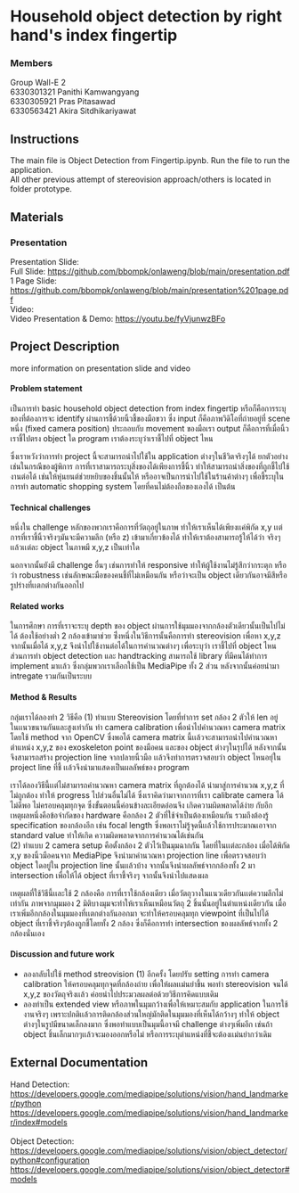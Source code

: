 # Household object detection by right hand's index fingertip
### Members <br/>
Group Wall-E 2<br/>
6330301321 Panithi Kamwangyang <br/>
6330305921 Pras Pitasawad <br/>
6330563421 Akira Sitdhikariyawat <br/>

## Instructions
The main file is Object Detection from Fingertip.ipynb. Run the file to run the application.<br/>
All other previous attempt of stereovision approach/others is located in folder prototype.<br/>

## Materials
### Presentation
Presentation Slide: <br/>
Full Slide: https://github.com/bbompk/onlaweng/blob/main/presentation.pdf<br/>
1 Page Slide: https://github.com/bbompk/onlaweng/blob/main/presentation%201page.pdf<br/>
Video: <br/>
Video Presentation & Demo: https://youtu.be/fyVjunwzBFo<br/>
## Project Description <br/>
more information on presentation slide and video

#### Problem statement
เป็นการทำ basic household object detection from index fingertip หรือก็คือการระบุของที่ต้องการจะ identify ผ่านการชี้ด้วยนิ้วชี้ของมือขวา ซึ่ง input ก็คือภาพวิดิโอที่ถ่ายอยู่ที่ scene หนึ่ง (fixed camera position) ประกอบกับ movement ของมือเรา output ก็คือการที่เมื่อนิ้วเราชี้ไปตรง object ใด program เราต้องระบุว่าเราชี้ไปที่ ob่ject ไหน

ซึ่งเราหวังว่าการทำ project นี้จะสามารถนำไปใช้ใน application ต่างๆในชีวิตจริงๆได้ ยกตัวอย่างเช่นในกรณีของผู้พิการ การที่เราสามารถระบุสิ่งของได้เพียงการชี้นิ้ว ทำให้สามารถนำสิ่งของที่ถูกชี้ไปใช้งานต่อได้ เช่นให้หุ่นยนต์ช่วยหยิบของชิ้นนั้นให้ หรืออาจเป็นการนำไปใช้ในร้านค้าต่างๆ เพื่อชี้ระบุในการทำ automatic shopping system โดยที่คนไม่ต้องถือของเองได้ เป็นต้น

#### Technical challenges
หนึ่งใน challenge หลักของพวกเราคือการที่วัตถุอยู่ในภาพ ทำให้เราเห็นได้เพียงเเค่พิกัด x,y เเต่การที่เราชี้นิ้วจริงๆมันจะมีความลึก (หรือ z) เข้ามาเกี่ยวข้องได้ ทำให้เราต้องสามารถรู้ให้ได้ว่า จริงๆเเล้วเเต่ละ object ในภาพมี x,y,z เป็นเท่าใด 

นอกจากนั้นยังมี challenge อื่นๆ เช่นการทำให้ responsive ทำให้ผู้ใช้งานไม่รู้สึกว่ากระตุก หรือว่า robustness เช่นลักษณะมือของคนชี้ที่ไม่เหมือนกัน หรือว่าจะเป็น object เดียวกันอาจมีสีหรือรูปร่างที่เเตกต่างกันออกไป

#### Related works
ในการศึกษา การที่เราจะระบุ depth ของ object ผ่านการใช้มุมมองจากกล้องตัวเดียวนั้นเป็นไปไม่ได้ ต้องใช้อย่างต่ำ 2 กล้องเข้ามาช่วย ซึ่่งหนึ่งในวิธีการนั้นคือการทำ stereovision เพื่อหา x,y,z จากนั้นเมื่อได้ x,y,z จึงนำไปใช้งานต่อได้ในการคำนวณต่างๆ เพื่อระบุว่า เราชี้ไปที่ object ไหน
ส่วนการทำ object detection และ handtracking สามารถใช้ library ที่มีคนได้ทำการ implement มาเเล้ว ซึ่งกลุ่มพวกเราเลือกใช้เป็น MediaPipe ทั้ง 2 ส่วน หลังจากนั้นค่อยนำมา intregate รวมกันเป็นระบบ

#### Method & Results
กลุ่มเราได้ลองทำ 2 วิธีคือ
(1) ทำแบบ Stereovision โดยที่ทำการ set กล้อง 2 ตัวให้ len อยู่ในเเนวขนานกันและสูงเท่ากัน ทำ camera calibration เพื่อนำไปคำนวณหา camera matrix โดยใช้ method จาก OpenCV ซึ่งพอได้ camera matrix นี้เเล้วจะสามารถนำไปคำนวณหาตำแหน่ง x,y,z ของ exoskeleton point ของมือคน และของ object ต่างๆในรุปได้ หลังจากนั้นจึงสามารถสร้าง projection line จากปลายนิ้วมือ เเล้วจึงทำการตรวจสอบว่า object ไหนอยุ่ใน project line ที่ชี้ เเล้วจึงนำมาแสดงเป็นผลลัพธ์ของ program

เราได้ลองวิธีนี้เเต่ไม่สามารถคำนวณหา camera matrix ที่ถูกต้องได้ นำมาสู่การคำนวณ x,y,z ที่ไม่ถูกต้อง ทำให้ progress ไปส่วนอื่นไม่ได้ ซึ่งเราคิดว่ามาจากการที่เรา calibrate camera ได้ไม่ดีพอ ไม่ครอบคลุมทุกจุด ซึ่งขั้นตอนนี้ค่อนข้างละเอียดอ่อนจึง เกิดความผิดพลาดได้ง่าย กับอีกเหตุผลหนึ่งคือข้อจำกัดของ hardware คือกล้อง 2 ตัวที่ใช้จำเป็นต้องเหมือนกัน รวมถึงต้องรู้ specification ของกล้องอีก เช่น focal length ซึ่งพอเราไม่รู้จุดนี้เเล้วใช้การประมาณเอาจาก standard value ทำให้เกิด ความผิดพลาดจากการคำนวณได้เช่นกัน
<br/>
(2) ทำแบบ 2 camera setup คือตั้งกล้อง 2 ตัวไว้เป็นมุมฉากกัน โดยที่ในเเต่ละกล้อง เมื่อได้พิกัด x,y ของนิ้วมือคนจาก MediaPipe จึงนำมาคำนวณหา projection line เพื่อตรวจสอบว่า object ใดอยู่ใน projection line นั้นเเล้วบ้าง จากนั้นจึงนำผลลัพธ์จากกล้องทั้ง 2 มา intersection เพื่อให้ได้ object ที่เราชี้จริงๆ จากนั้นจึงนำไปแสดงผล

เหตุผลที่ใช้วิธีนี้เเละใช้ 2 กล้องคือ การที่เราใช้กล้องเดียว เมื่อวัตถุวางในแนวเดียวกันเเต่ความลึกไม่เท่ากัน ภาพจากมุมมอง 2 มิติบางมุมจะทำให้เราเห็นเหมือนวัตถุ 2 ชิ้นนั้นอยู่ในตำแหน่งเดียวกัน เมื่อเราเพิ่มอีกกล้องในมุมมองที่เเตกต่างกันออกมา จะทำให้ครอบคลุมทุก viewpoint ที่เป็นไปได้ object ที่เราชี้จริงๆต้องถูกชี้โดยทั้ง 2 กล้อง ซึ่งก็คือการทำ intersection ของผลลัพธ์จากทั้ง 2 กล้องนั่นเอง

#### Discussion and future work 
- ลองกลับไปใช้ method streovision (1) อีกครั้ง โดยปรับ setting การทำ camera calibration ให้ครอบคลุมทุกจุดที่กล้องถ่าย เพื่อให้ผลเเม่นยำขึ้น พอทำ stereovision จนได้ x,y,z ของวัตถุจริงเเล้ว ค่อยนำไปประมวลผลต่อด้วยวิธีการคิดแบบเดิม
- ลองทำเป็น extended view หรือภาพในมุมกว้างเพื่อให้เหมาะสมกับ application ในการใช้งานจริงๆ เพราะปกติเเล้วการติดกล้องส่วนใหญ่มักติดในมุมมองที่เห็นได้กว้างๆ ทำให้ object ต่างๆในรูปมีขนาดเล็กลงมาก ซึ่งพอทำแบบเป็นมุมนี้อาจมี challenge ต่างๆเพิ่มอีก เช่นถ้า object ชิ้นเล็กมากๆเเล้วจะมองออกหรือไม่ หรือการระบุตำแหน่งที่ชี้จะต้องเเม่นยำกว่าเดิม

## External Documentation
Hand Detection: <br/>
https://developers.google.com/mediapipe/solutions/vision/hand_landmarker/python <br/>
https://developers.google.com/mediapipe/solutions/vision/hand_landmarker/index#models <br/>
<br/>
Object Detection: <br/>
https://developers.google.com/mediapipe/solutions/vision/object_detector/python#configuration <br/>
https://developers.google.com/mediapipe/solutions/vision/object_detector#models <br/>



